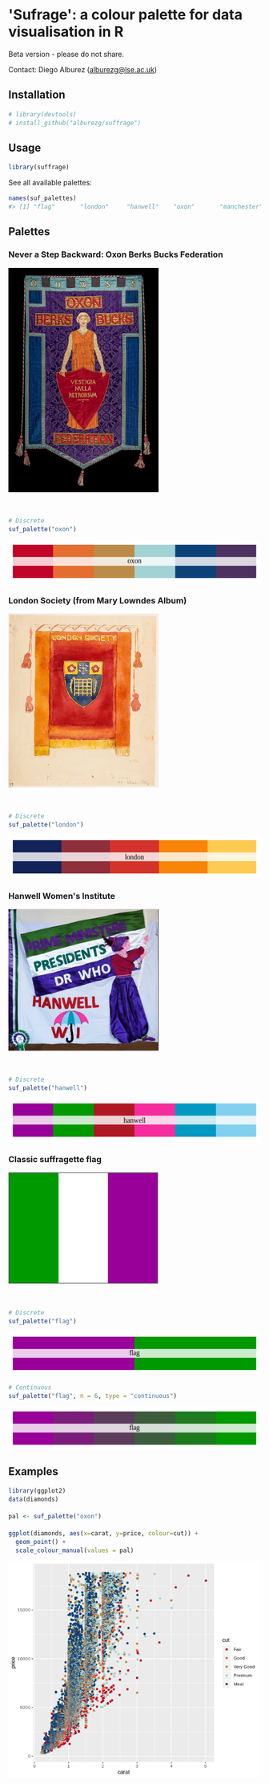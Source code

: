 
'Sufrage': a colour palette for data visualisation in R
=======================================================

Beta version - please do not share.

Contact: Diego Alburez (<alburezg@lse.ac.uk>)

Installation
------------

``` r
# library(devtools)
# install_github("alburezg/suffrage")
```

Usage
-----

``` r
library(suffrage)
```

See all available palettes:

``` r
names(suf_palettes)
#> [1] "flag"       "london"     "hanwell"    "oxon"       "manchester"
```

Palettes
--------

### Never a Step Backward: Oxon Berks Bucks Federation

<img src="oxon.jpg" width="300" />

 

``` r
# Discrete
suf_palette("oxon")
```

![](README-unnamed-chunk-5-1.png)

### London Society (from Mary Lowndes Album)

<img src="london.jpg" width="300" />

 

``` r
# Discrete
suf_palette("london")
```

![](README-unnamed-chunk-6-1.png)

### Hanwell Women's Institute

<img src="hanwell.jpg" width="300" />

 

``` r
# Discrete
suf_palette("hanwell")
```

![](README-unnamed-chunk-7-1.png)

### Classic suffragette flag

<img src="flag.jpg" width="300" />

 

``` r
# Discrete
suf_palette("flag")
```

![](README-unnamed-chunk-8-1.png)

``` r
# Continuous
suf_palette("flag", n = 6, type = "continuous")
```

![](README-unnamed-chunk-9-1.png)

Examples
--------

``` r
library(ggplot2)
data(diamonds)

pal <- suf_palette("oxon")

ggplot(diamonds, aes(x=carat, y=price, colour=cut)) +
  geom_point() +
  scale_colour_manual(values = pal)
```

![](README-unnamed-chunk-10-1.png)
